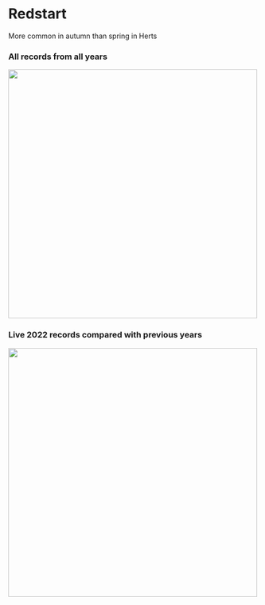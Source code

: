 # Redstart

More common in autumn than spring in Herts

### All records from all years

<img src="_figures/redstart.png" width = "500">

### Live 2022 records compared with previous years

<img src="_figures/redstart_year_records.png" width = "500">
